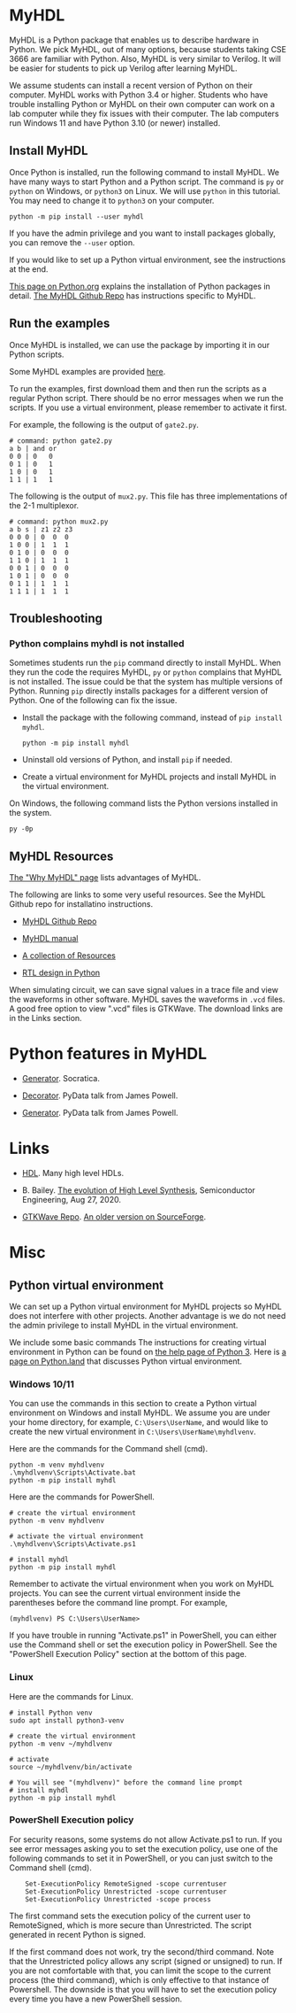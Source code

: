 #  MyHDL 

MyHDL is a Python package that enables us to describe hardware in Python. We
pick MyHDL, out of many options, because students taking CSE 3666 are familiar
with Python. Also, MyHDL is very similar to Verilog. It will be easier for
students to pick up Verilog after learning MyHDL.

We assume students can install a recent version of Python on their computer.
MyHDL works with Python 3.4 or higher. Students who have trouble installing
Python or MyHDL on their own computer can work on a lab computer while they fix
issues with their computer. The lab computers run Windows 11 and have Python
3.10 (or newer) installed.

## Install MyHDL

Once Python is installed, run the following command to install MyHDL.  We have
many ways to start Python and a Python script. The command is `py` or `python`
on Windows, or `python3` on Linux. We will use `python` in this tutorial. You
may need to change it to `python3` on your computer. 

    python -m pip install --user myhdl

If you have the admin privilege and you want to install packages globally, you
can remove the `--user` option.

If you would like to set up a Python virtual environment, see the instructions
at the end.

[This page on
Python.org](https://packaging.python.org/tutorials/installing-packages/)
explains the installation of Python packages in detail.  [The MyHDL Github
Repo](https://github.com/myhdl/myhdl) has instructions specific to MyHDL.  

## Run the examples

Once MyHDL is installed, we can use the package by importing it in our Python
scripts. 

Some MyHDL examples are provided [here](./examples). 

To run the examples, first download them and then run the scripts as a regular
Python script. There should be no error messages when we run the scripts.  If
you use a virtual environment, please remember to activate it first.

For example, the following is the output of `gate2.py`.

```
# command: python gate2.py
a b | and or
0 0 | 0   0
0 1 | 0   1
1 0 | 0   1
1 1 | 1   1
```

The following is the output of `mux2.py`. This file has three implementations
of the 2-1 multiplexor.

```
# command: python mux2.py
a b s | z1 z2 z3
0 0 0 | 0  0  0
1 0 0 | 1  1  1
0 1 0 | 0  0  0
1 1 0 | 1  1  1
0 0 1 | 0  0  0
1 0 1 | 0  0  0
0 1 1 | 1  1  1
1 1 1 | 1  1  1
```

## Troubleshooting

###  Python complains myhdl is not installed

Sometimes students run the `pip` command directly to install MyHDL. When they
run the code the requires MyHDL, `py` or `python` complains that MyHDL is not
installed. The issue could be that the system has multiple versions of Python.
Running `pip` directly installs packages for a different version of Python. One
of the following can fix the issue. 

*   Install the package with the following command, instead of `pip install myhdl`.

        python -m pip install myhdl

*   Uninstall old versions of Python, and install `pip` if needed.

*   Create a virtual environment for MyHDL projects and install MyHDL in the
    virtual environment.

On Windows, the following command lists the Python versions installed in the
system. 

    py -0p

## MyHDL Resources

[The "Why MyHDL" page](http://www.myhdl.org/start/why.html) lists advantages
of MyHDL.

The following are links to some very useful resources. See the MyHDL Github
repo for installatino instructions. 

* [MyHDL Github Repo](https://github.com/myhdl/myhdl)

* [MyHDL manual](http://docs.myhdl.org/en/stable/manual/index.html)

* [A collection of Resources](https://github.com/xesscorp/myhdl-resources)

* [RTL design in Python](http://www.es.ele.tue.nl/~jhuisken/mmips/mMips_in_Myhdl.pdf)

When simulating circuit, we can save signal values in a trace file and view the
waveforms in other software.  MyHDL saves the waveforms in `.vcd` files.  A
good free option to view ".vcd" files is GTKWave. The download links are in the
Links section.

# Python features in MyHDL

* [Generator](https://www.youtube.com/watch?v=gMompY5MyPg). Socratica. 

* [Decorator](https://www.youtube.com/watch?v=7lmCu8wz8ro&t=2730s). PyData talk from James Powell.

* [Generator](https://www.youtube.com/watch?v=7lmCu8wz8ro&t=3870s). PyData talk from James Powell.

# Links

* [HDL](https://github.com/drom/awesome-hdl). Many high level HDLs. 

* B. Bailey. [The evolution of High Level
  Synthesis](https://semiengineering.com/the-evolution-of-high-level-synthesis/),
Semiconductor Engineering, Aug 27, 2020.

* [GTKWave Repo](https://github.com/gtkwave/gtkwave). 
  [An older version on SourceForge](http://gtkwave.sourceforge.net/).

# Misc 

## Python virtual environment 

We can set up a Python virtual environment for MyHDL projects so MyHDL
does not interfere with other projects. Another advantage is we do not
need the admin privilege to install MyHDL in the virtual environment.

We include some basic commands 
The instructions for creating virtual environment in Python can be found on
[the help page of Python 3](https://docs.python.org/3/library/venv.html).
Here is [a page on Python.land](https://python.land/virtual-environments/virtualenv)
that discusses Python virtual environment.

### Windows 10/11 

You can use the commands in this section to create a Python virtual environment
on Windows and install MyHDL. We assume you are under your home directory, for
example, `C:\Users\UserName`, and would like to create the new virtual
environment in `C:\Users\UserName\myhdlvenv`. 

Here are the commands for the Command shell (cmd).

    python -m venv myhdlvenv
    .\myhdlvenv\Scripts\Activate.bat
    python -m pip install myhdl

Here are the commands for PowerShell.
    
    # create the virtual environment
    python -m venv myhdlvenv

    # activate the virtual environment
    .\myhdlvenv\Scripts\Activate.ps1

    # install myhdl
    python -m pip install myhdl

Remember to activate the virtual environment when you work on MyHDL projects. 
You can see the current virtual environment inside the parentheses before the
command line prompt. For example,  

    (myhdlvenv) PS C:\Users\UserName>

If you have trouble in running "Activate.ps1" in PowerShell, you can either use
the Command shell or set the execution policy in PowerShell. See the
"PowerShell Execution Policy" section at the bottom of this page.

### Linux 

Here are the commands for Linux.

    # install Python venv 
    sudo apt install python3-venv

    # create the virtual environment
    python -m venv ~/myhdlvenv

    # activate 
    source ~/myhdlvenv/bin/activate

    # You will see "(myhdlvenv)" before the command line prompt
    # install myhdl
    python -m pip install myhdl

###  PowerShell Execution policy  

For security reasons, some systems do not allow Activate.ps1 to run.  If you
see error messages asking you to set the execution policy, use one of the
following commands to set it in PowerShell, or you can just switch to  the
Command shell (cmd).

        Set-ExecutionPolicy RemoteSigned -scope currentuser
        Set-ExecutionPolicy Unrestricted -scope currentuser
        Set-ExecutionPolicy Unrestricted -scope process

The first command sets the execution policy of the current user to
RemoteSigned, which is more secure than Unrestricted. The script generated in
recent Python is signed. 

If the first command does not work, try the second/third command.  Note that
the Unrestricted policy allows any script (signed or unsigned) to run.  If you
are not comfortable with that, you can limit the scope to the current process
(the third command), which is only effective to that instance of Powershell.
The downside is that you will have to set the execution policy every time you
have a new PowerShell session.
